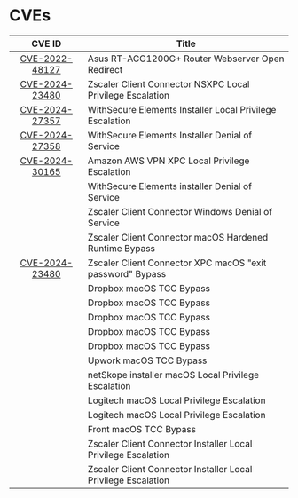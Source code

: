 # CVEs

| CVE ID | Title |
| :---: | --- |
| [CVE-2022-48127](https://nvd.nist.gov/vuln/detail/CVE-2022-48127) | Asus RT-ACG1200G+ Router Webserver Open Redirect | 
| [CVE-2024-23480](https://nvd.nist.gov/vuln/detail/CVE-2024-23480) | Zscaler Client Connector NSXPC Local Privilege Escalation | 
| [CVE-2024-27357](https://nvd.nist.gov/vuln/detail/CVE-2024-27357) | WithSecure Elements Installer Local Privilege Escalation | 
| [CVE-2024-27358](https://nvd.nist.gov/vuln/detail/CVE-2024-27358) | WithSecure Elements Installer Denial of Service | 
| [CVE-2024-30165](https://nvd.nist.gov/vuln/detail/CVE-2024-30165) | Amazon AWS VPN XPC Local Privilege Escalation | 
| | WithSecure Elements installer Denial of Service |  
| | Zscaler Client Connector Windows Denial of Service | 
| | Zscaler Client Connector macOS Hardened Runtime Bypass |  
| [CVE-2024-23480](https://nvd.nist.gov/vuln/detail/CVE-2024-23480) | Zscaler Client Connector XPC macOS "exit password" Bypass | 
| | Dropbox macOS TCC Bypass | 
| | Dropbox macOS TCC Bypass | 
| | Dropbox macOS TCC Bypass |  
| | Dropbox macOS TCC Bypass | 
| | Dropbox macOS TCC Bypass | 
| | Upwork macOS TCC Bypass | 
| | netSkope installer macOS Local Privilege Escalation | 
| | Logitech macOS Local Privilege Escalation | 
| | Logitech macOS Local Privilege Escalation | 
| | Front macOS TCC Bypass | 
| | Zscaler Client Connector Installer Local Privilege Escalation | 
| | Zscaler Client Connector Installer Local Privilege Escalation | 
